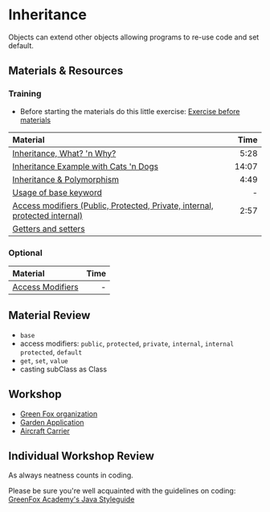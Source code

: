 # Inheritance
Objects can extend other objects allowing programs to re-use code and set default.

## Materials & Resources

### Training
- Before starting the materials do this little exercise: [Exercise before materials](green-fox/java/green-fox-shorter-java.md)


| Material | Time |
|:-------- |-----:|
|[Inheritance, What? 'n Why?](https://www.youtube.com/watch?v=18f41HX2gHk)|5:28|
|[Inheritance Example with Cats 'n Dogs](https://www.youtube.com/watch?v=EiBCF7rYRtI)|14:07|
|[Inheritance & Polymorphism](https://www.youtube.com/watch?v=18D8R3hwYW8)|4:49|
|[Usage of base keyword](https://docs.microsoft.com/en-us/dotnet/csharp/language-reference/keywords/base)|-|
|[Access modifiers (Public, Protected, Private, internal, protected internal)](https://www.youtube.com/watch?v=-pcbDvUh4e0)|2:57|
|[Getters and setters](https://docs.microsoft.com/en-us/dotnet/csharp/programming-guide/classes-and-structs/using-properties)||


### Optional
| Material | Time |
|:-------- |-----:|
|[Access Modifiers](http://www.msdotnet.co.in/2012/06/access-specifier-or-modifier-in-c.html#.Wb-wnGeCyV4)|-|

## Material Review
- `base`
- access modifiers: `public`, `protected`, `private`, `internal`, `internal protected`, `default`
- `get`, `set`, `value`
- casting subClass as Class

## Workshop
- [Green Fox organization](green-fox/java/green-fox-java.md)
- [Garden Application](garden-app/garden-app.md)
- [Aircraft Carrier](aircraft-carrier/aircraft-carrier.md)


## Individual Workshop Review
As always neatness counts in coding.

Please be sure you're well acquainted with the guidelines on coding: [GreenFox Academy's Java Styleguide](../../styleguide/java.md)
